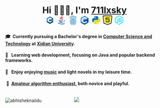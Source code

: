 <!-- 总起 -->
<h1 align="center">Hi 👨🏻‍💻, I'm <a href= "https://711lxsky.github.io/">711lxsky</a>
<div style="text-align: center;">
    <img src="https://raw.githubusercontent.com/711lxsky/filesOnGithub/master/C++.png" width="30" style="display: inline-block"/>
    <img src="https://raw.githubusercontent.com/711lxsky/filesOnGithub/master/java.png" width="30" style="display: inline-block"/> 
    <img src="https://raw.githubusercontent.com/711lxsky/filesOnGithub/master/golang.png" width="30" style="display: inline-block"/>
    <img src="https://raw.githubusercontent.com/711lxsky/filesOnGithub/master/c language.png" width="30" style="display: inline-block"/>
    <img src="https://raw.githubusercontent.com/711lxsky/filesOnGithub/master/Python.png" width="30" style="display: inline-block"/> 
    <img src="https://raw.githubusercontent.com/711lxsky/filesOnGithub/master/HTML5.png" width="30" style="display: inline-block"/>
    <img src="https://raw.githubusercontent.com/711lxsky/filesOnGithub/master/javascript.png" width="30" style="display: inline-block"/> 
</div>
</h1>

<div style="text-align: start;">
    <h4> 🎓 &nbsp;Currently pursuing a Bachelor's degree in <a href = "https://zh.wikipedia.org/wiki/%E8%AE%A1%E7%AE%97%E6%9C%BA%E7%A7%91%E5%AD%A6">Computer Science and Technology</a> at <a href="https://www.xidian.edu.cn/">Xidian University</a>.</h4>
    <h4>🧐 &nbsp; Learning web development, focusing on Java and popular backend frameworks.</h4>
    <h4>📜 &nbsp; Enjoy enjoying <a href="https://music.163.com/#/user/home?id=1508030433">music</a> and light novels in my leisure time.</h4>
    <h4>&nbsp;📐 &nbsp;<a href="https://leetcode.cn/u/er-yi-ed/">Amateur algorithm enthusiast</a>, both novice and playful.</h4>

</div>

<br>
<div>
<span style="margin-right: 100px">
    <img src="https://github-readme-stats.vercel.app/api?username=711lxsky&show_icons=true&theme=tokyonight" alt="abhisheknaiidu" />
</span>
<span>
    <img src="https://github-readme-stats.vercel.app/api/top-langs/?username=711lxsky&count_private=true&layout=compact&hide=html,css,sass,vue">
</span>
</div>

<!--
**711lxsky/711lxsky** is a ✨ _special_ ✨ repository because its `README.md` (this file) appears on your GitHub profile.

Here are some ideas to get you started:

- 🔭 I’m currently working on ...
- 🌱 I’m currently learning ...
- 👯 I’m looking to collaborate on ...
- 🤔 I’m looking for help with ...
- 💬 Ask me about ...
- 📫 How to reach me: ...
- 😄 Pronouns: ...
- ⚡ Fun fact: ...
-->
